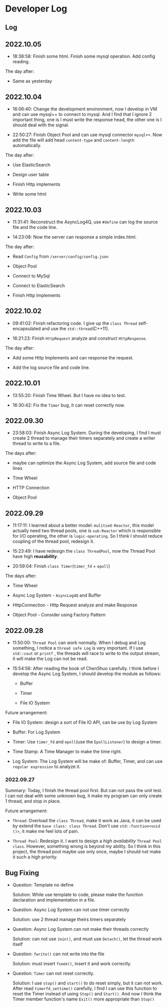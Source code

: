 # Developer Log

## Log

## 2022.10.05

- 18:38:58: Finish some html. Finish some mysql operation. Add config reading.

The day after:

- Same as yesterday

## 2022.10.04

- 16:06:40: Change the development environment, now I develop in VM and can use mysql++ to connect to mysql. And I find that I ignore 2 important thing, one is I must write the response head, the other one is I should deal with the signal.

- 22:50:27: Finish Object Pool and can use mysql connector `mysql++`. Now add the file will add head `content-type` and `content-length` automatically. 

The day after:

- Use ElasticSearch

- Design user table

- Finish Http implements

- Write some html

## 2022.10.03

- 11:31:41: Reconstruct the AsyncLog4Q, use `#define` can log the source file and the code line.

- 14:23:08: Now the server can response a simple index.html.

The day after:

- Read `Config` from `/server/config/config.json`

- Object Pool

- Connect to MySql

- Connect to ElasticSearch

- Finish Http Implements

## 2022.10.02

- 09:41:02: Finish refactoring code. I give up the `class Thread` self-encapsulated and use the `std::thread`(C++11).

- 16:21:23: Finish `HttpRequest` analyze and construct `HttpResponse`.

The day after:

- Add some Http Implements and can response the request.

- Add the log source file and code line.

## 2022.10.01

- 13:55:20: Finish Time Wheel. But I have no idea to test.

- 16:30:42: Fix the `Timer` bug, it can reset correctly now.

## 2022.09.30

- 23:58:03: Finish Async Log System. During the developing, I find I must create 2 thread to manage their timers
  separately and create a writer thread to write to a file.

The days after:

- maybe can optimize the Async Log System, add source file and code lines

- Time Wheel

- HTTP Connection

- Object Pool

## 2022.09.29

- 11:17:11: I learned about a better model: `mulitied-Reactor`, this model actually need two thread pools, one
  is `sub-Reactor` which is responsible for I/O operating, the other is `logic-operating`. So I think I should reduce
  coupling of the thread pool, redesign it.

- 15:23:49: I have redesign the `class ThreadPool`, now the Thread Pool have high **reusability**.

- 20:59:04: Finish `class Timer`(`timer_fd` + `epoll`)

The days after:

- Time Wheel

- Async Log System - `AsyncLog4Q` and Buffer

- HttpConnection - Http Request analyze and make Response

- Object Pool - Consider using Factory Pattern

## 2022.09.28

- 11:50:00: `Thread Pool` can work normally. When I debug and Log something, I notice a `thread safe Log` is very
  important. If I use `std::cout` or `printf` , the threads will race to write to the output stream, it will make the
  Log can not be read.

- 15:54:56: After reading the book of ChenShuo carefully. I think before I develop the Async Log System, I should
  develop the module as follows:

    - Buffer

    - Timer

    - File IO System

Future arrangement:

- File IO System: design a sort of File IO API, can be use by Log System

- Buffer: For Log System

- Timer: Use `timer_fd` and `epoll`(use the `EpollListener`) to design a timer.

- Time Stamp: A Time Manager to make the time right.

- Log System: The Log System will be make of: Buffer, Timer, and can use `regular expression` to analyze it.

### 2022.09.27

Summary: Today, I finish the thread pool first. But can not pass the unit test. I can not deal with some unknown bug, it
make my program can only create 1 thread, and stop in place.

Future arrangement:

- `Thread`: Overload the `class Thread`, make it work as Java, it can be used by extend the `base class: class Thread`.
  Don't use `std::function<void ()>`, it make me feel lots of pain.

- `Thread Pool`: Redesign it. I want to design a *high availability* `Thread Pool class`. However, something wrong is
  beyond my ability. So I think in this project, the thread pool maybe use only once, maybe I should not make it such a
  high priority.

## Bug Fixing

- Question: Template no define

  Solution: While use template to code, please make the function declaration and implementation in a file.

- Question: Async Log System can not use timer correctly

  Solution: use 2 thread manage theirs timers separately

- Question: Async Log System can not make their threads correctly

  Solution: can not use `Join()`, and must use `Detach()`, let the thread work itself

- Question: `fwrite()` can not write into the file

  Solution: must insert `fseek()`, insert it and work correctly.

- Question: `Timer` can not reset correctly.

  Solution: I use `stop()` and `start()` to do reset simply, but it can not work. After read `timerfd_settime()`
  carefully, I find I can use this function to reset the Timer instead of using `Stop()` and `Start()`. And now I think
  the Timer member function's name `Exit()`  more appropriate than `Stop()`